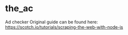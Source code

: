 # the_ac
Ad checker
Original guide can be found here: https://scotch.io/tutorials/scraping-the-web-with-node-js
